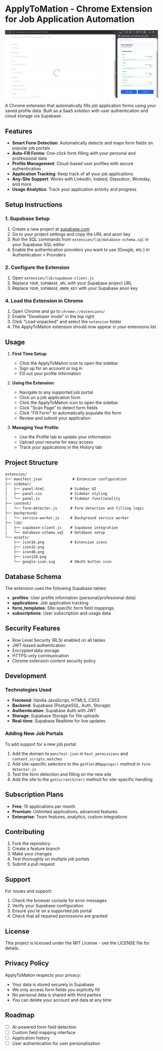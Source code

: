 # ApplyToMation - Chrome Extension for Job Application Automation

<img src="demo.png" />

A Chrome extension that automatically fills job application forms using your saved profile data. Built as a SaaS solution with user authentication and cloud storage via Supabase.

## Features

- **Smart Form Detection**: Automatically detects and maps form fields on popular job portals
- **Auto-Fill Forms**: One-click form filling with your personal and professional data
- **Profile Management**: Cloud-based user profiles with secure authentication
- **Application Tracking**: Keep track of all your job applications
- **Any-Site Support**: Works with LinkedIn, Indeed, Glassdoor, Workday, and more
- **Usage Analytics**: Track your application activity and progress


## Setup Instructions

### 1. Supabase Setup

1. Create a new project at [supabase.com](https://supabase.com)
2. Go to your project settings and copy the URL and anon key
3. Run the SQL commands from `extension/lib/database-schema.sql` in your Supabase SQL editor
4. Enable the authentication providers you want to use (Google, etc.) in Authentication > Providers

### 2. Configure the Extension

1. Open `extension/lib/supabase-client.js`
2. Replace `YOUR_SUPABASE_URL` with your Supabase project URL
3. Replace `YOUR_SUPABASE_ANON_KEY` with your Supabase anon key

### 4. Load the Extension in Chrome

1. Open Chrome and go to `chrome://extensions/`
2. Enable "Developer mode" in the top right
3. Click "Load unpacked" and select the `extension` folder
4. The ApplyToMation extension should now appear in your extensions list

## Usage

1. **First Time Setup**:
   - Click the ApplyToMation icon to open the sidebar
   - Sign up for an account or log in
   - Fill out your profile information

2. **Using the Extension**:
   - Navigate to any supported job portal
   - Click on a job application form
   - Click the ApplyToMation icon to open the sidebar
   - Click "Scan Page" to detect form fields
   - Click "Fill Form" to automatically populate the form
   - Review and submit your application

3. **Managing Your Profile**:
   - Use the Profile tab to update your information
   - Upload your resume for easy access
   - Track your applications in the History tab

## Project Structure

```
extension/
├── manifest.json              # Extension configuration
├── sidebar/
│   ├── panel.html            # Sidebar UI
│   ├── panel.css             # Sidebar styling
│   └── panel.js              # Sidebar functionality
├── content/
│   └── form-detector.js      # Form detection and filling logic
├── background/
│   └── service-worker.js     # Background service worker
├── lib/
│   ├── supabase-client.js    # Supabase integration
│   └── database-schema.sql   # Database setup
└── assets/
    ├── icon16.png            # Extension icons
    ├── icon32.png
    ├── icon48.png
    ├── icon128.png
    └── google-icon.svg       # OAuth button icon
```

## Database Schema

The extension uses the following Supabase tables:

- **profiles**: User profile information (personal/professional data)
- **applications**: Job application tracking
- **form_templates**: Site-specific form field mappings
- **subscriptions**: User subscription and usage data

## Security Features

- Row Level Security (RLS) enabled on all tables
- JWT-based authentication
- Encrypted data storage
- HTTPS-only communication
- Chrome extension content security policy

## Development

### Technologies Used

- **Frontend**: Vanilla JavaScript, HTML5, CSS3
- **Backend**: Supabase (PostgreSQL, Auth, Storage)
- **Authentication**: Supabase Auth with JWT
- **Storage**: Supabase Storage for file uploads
- **Real-time**: Supabase Realtime for live updates

### Adding New Job Portals

To add support for a new job portal:

1. Add the domain to `manifest.json` in `host_permissions` and `content_scripts.matches`
2. Add site-specific selectors to the `getFieldMappings()` method in `form-detector.js`
3. Test the form detection and filling on the new site
4. Add the site to the `getCurrentSite()` method for site-specific handling

## Subscription Plans

- **Free**: 10 applications per month
- **Premium**: Unlimited applications, advanced features
- **Enterprise**: Team features, analytics, custom integrations

## Contributing

1. Fork the repository
2. Create a feature branch
3. Make your changes
4. Test thoroughly on multiple job portals
5. Submit a pull request

## Support

For issues and support:
1. Check the browser console for error messages
2. Verify your Supabase configuration
3. Ensure you're on a supported job portal
4. Check that all required permissions are granted

## License

This project is licensed under the MIT License - see the LICENSE file for details.

## Privacy Policy

ApplyToMation respects your privacy:
- Your data is stored securely in Supabase
- We only access form fields you explicitly fill
- No personal data is shared with third parties
- You can delete your account and data at any time

## Roadmap

- [ ] AI-powered form field detection
- [ ] Custom field mapping interface
- [ ] Application history
- [ ] User authentication for user personalization